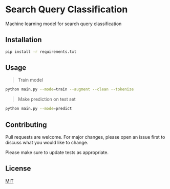 # Search Query Classification

Machine learning model for search query classification

## Installation

```bash
pip install -r requirements.txt
```

## Usage

> Train model

```bash
python main.py --mode=train --augment --clean --tokenize
```
> Make prediction on test set

```bash
python main.py --mode=predict
```

## Contributing
Pull requests are welcome. For major changes, please open an issue first to discuss what you would like to change.

Please make sure to update tests as appropriate.

## License
[MIT](https://choosealicense.com/licenses/mit/)